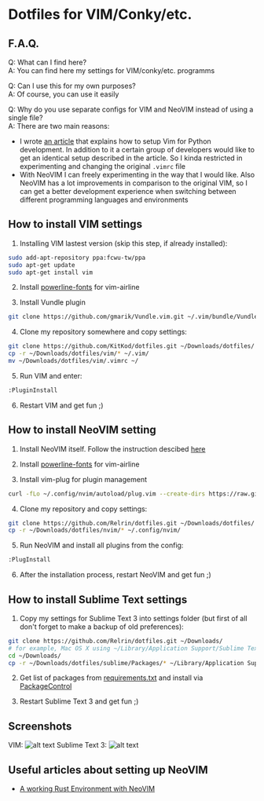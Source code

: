 # Dotfiles for VIM/Conky/etc.

## F.A.Q.

Q: What can I find here?  
A: You can find here my settings for VIM/conky/etc. programms

Q: Can I use this for my own purposes?  
A: Of course, you can use it easily

Q: Why do you use separate configs for VIM and NeoVIM instead of using a single file?  
A: There are two main reasons: 
- I wrote [an article](https://habr.com/ru/post/224979/) that explains how to setup Vim for Python development. In addition to it a certain group of developers would like to get an identical setup described in the article. So I kinda restricted in experimenting and changing the original `.vimrc` file
- With NeoVIM I can freely experimenting in the way that I would like. Also NeoVIM has a lot improvements in comparison to the original VIM, so I can get a better development experience when switching between different programming languages and environments

## How to install VIM settings

1) Installing VIM lastest version (skip this step, if already installed):
```bash
sudo add-apt-repository ppa:fcwu-tw/ppa
sudo apt-get update
sudo apt-get install vim
```

2) Install [powerline-fonts](https://github.com/Lokaltog/powerline-fonts) for vim-airline

3) Install Vundle plugin
```bash
git clone https://github.com/gmarik/Vundle.vim.git ~/.vim/bundle/Vundle.vim
```

4) Clone my repository somewhere and copy settings:
```bash
git clone https://github.com/KitKod/dotfiles.git ~/Downloads/dotfiles/
cp -r ~/Downloads/dotfiles/vim/* ~/.vim/
mv ~/Downloads/dotfiles/vim/.vimrc ~/
```

5) Run VIM and enter:
```bash
:PluginInstall
```

6) Restart VIM and get fun ;)

## How to install NeoVIM setting
1) Install NeoVIM itself. Follow the instruction descibed [here](https://github.com/neovim/neovim/wiki/Installing-Neovim)

2) Install [powerline-fonts](https://github.com/Lokaltog/powerline-fonts) for vim-airline

3) Install vim-plug for plugin management
```bash
curl -fLo ~/.config/nvim/autoload/plug.vim --create-dirs https://raw.githubusercontent.com/junegunn/vim-plug/master/plug.vim
```

4) Clone my repository and copy settings:
```bash
git clone https://github.com/Relrin/dotfiles.git ~/Downloads/dotfiles/
cp -r ~/Downloads/dotfiles/nvim/* ~/.config/nvim/
```

5) Run NeoVIM and install all plugins from the config:
```bash
:PlugInstall
``` 

6) After the installation process, restart NeoVIM and get fun ;)

## How to install Sublime Text settings

1) Copy my settings for Sublime Text 3 into settings folder (but first of all don't forget to make a backup of old preferences):
```bash
git clone https://github.com/Relrin/dotfiles.git ~/Downloads/
# for example, Mac OS X using ~/Library/Application Support/Sublime Text 3/Packages/ folder
cd ~/Downloads/
cp -r ~/Downloads/dotfiles/sublime/Packages/* ~/Library/Application Support/Sublime Text 3/Packages/
```

2) Get list of packages from [requirements.txt](https://raw.githubusercontent.com/Relrin/dotfiles/master/sublime/requirements.txt) and install via [PackageControl](https://packagecontrol.io/)

3) Restart Sublime Text 3 and get fun ;)

## Screenshots

VIM:
  ![alt text](https://raw.githubusercontent.com/Relrin/dotfiles/master/screenshots/vim.png)
Sublime Text 3:
  ![alt text](https://raw.githubusercontent.com/Relrin/dotfiles/master/screenshots/sublime.png)

## Useful articles about setting up NeoVIM
- [A working Rust Environment with NeoVIM](https://blog.fyber.space/posts/2019-04-28-rust-environment.html)
